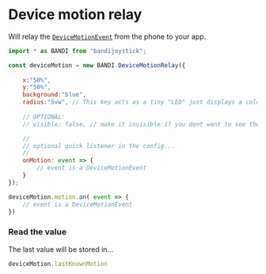# Device motion relay
Will relay the [`DeviceMotionEvent`](https://developer.mozilla.org/en-US/docs/Web/API/Window/devicemotion_event) from the phone to your app. 


```js
import * as BANDI from "bandijoystick";

const deviceMotion = new BANDI.DeviceMotionRelay({
	
	x:"50%",
	y:"50%",
	background:"blue",
	radius:"5vw", // This key acts as a tiny "LED" just displays a color when data is detected...
	
	// OPTIONAL:
	// visible: false, // make it invisible if you dont want to see the activity "LED"

	//
	// optional quick listener in the config...
	//
	onMotion: event => {
		// event is a DeviceMotionEvent
	}
});

deviceMotion.motion.on( event => {
	// event is a DeviceMotionEvent
})
```

### Read the value
The last value will be stored in...
```js
deviceMotion.lastKnownMotion
```
